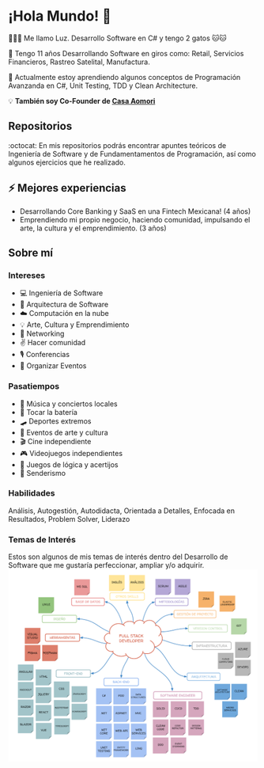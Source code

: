 # ¡Hola Mundo! 👋

👨🏻‍💻 Me llamo Luz. Desarrollo Software en C# y tengo 2 gatos 🐱🐱

💼 Tengo 11 años Desarrollando Software en giros como: Retail, Servicios Financieros, Rastreo Satelital, Manufactura.

📓 Actualmente estoy aprendiendo algunos conceptos de Programación Avanzanda en C#, Unit Testing, TDD y Clean Architecture.

💡 **También soy Co-Founder de [Casa Aomori](https://www.casaaomori.com/)**


## Repositorios
:octocat: En mis repositorios podrás encontrar apuntes teóricos de Ingeniería de Software y de Fundamentamentos de Programación, así como algunos ejercicios que he realizado.

## ⚡ Mejores experiencias
- Desarrollando Core Banking y SaaS en una Fintech Mexicana! (4 años)
- Emprendiendo mi propio negocio, haciendo comunidad, impulsando el arte, la cultura y el emprendimiento. (3 años)

## Sobre mí

### Intereses
- 💻 Ingeniería de Software
- 🧠 Arquitectura de Software
- ☁️ Computación en la nube
- 💡 Arte, Cultura y Emprendimiento
- 🤝 Networking
- ✌️ Hacer comunidad
- 🎙️ Conferencias 
- 📝 Organizar Eventos

### Pasatiempos
- 🎸 Música y conciertos locales
- 🥁 Tocar la batería
- 🛹 Deportes extremos
- 🎨 Eventos de arte y cultura
- 🎬 Cine independiente
- 🎮 Videojuegos independientes
- 🧩 Juegos de lógica y acertijos
- 🌲 Senderismo

### Habilidades
Análisis, Autogestión, Autodidacta, Orientada a Detalles, Enfocada en Resultados, Problem Solver, Liderazo

### Temas de Interés
Estos son algunos de mis temas de interés dentro del Desarrollo de Software que me gustaría perfeccionar, ampliar y/o adquirir.
![Full Stack Developer](https://github.com/luzyrawr/luzyrawr/blob/main/Full%20Stack%20Developer.png)

<!--
**luzyrawr/luzyrawr** is a ✨ _special_ ✨ repository because its `README.md` (this file) appears on your GitHub profile.

Here are some ideas to get you started:

- 🔭 I’m currently working on ...
- 🌱 I’m currently learning ...
- 👯 I’m looking to collaborate on ...
- 🤔 I’m looking for help with ...
- 💬 Ask me about ...
- 📫 How to reach me: ...
- 😄 Pronouns: ...
- ⚡ Fun fact: ...
-->
